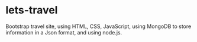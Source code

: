 # lets-travel
Bootstrap travel site, using HTML, CSS, JavaScript, using MongoDB to store information in a Json format, and using node.js.
